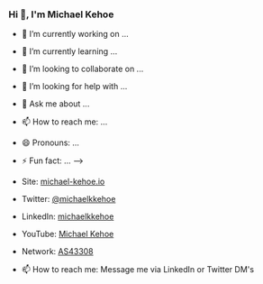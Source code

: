 ### Hi 👋, I'm Michael Kehoe

- 🔭 I’m currently working on ...
- 🌱 I’m currently learning ...
- 👯 I’m looking to collaborate on ...
- 🤔 I’m looking for help with ...
- 💬 Ask me about ...
- 📫 How to reach me: ...
- 😄 Pronouns: ...
- ⚡ Fun fact: ...
-->

- Site: [michael-kehoe.io](https://michael-kehoe.io)
- Twitter: [@michaelkkehoe](https://twitter.com/michaelkkehoe)
- LinkedIn: [michaelkkehoe](https://www.linkedin.com/in/michaelkkehoe/)
- YouTube: [Michael Kehoe](https://www.youtube.com/channel/UCINrLCgyAgRDkENyAppP-6w)
- Network: [AS43308](https://bgp.he.net/AS43308)

- 📫 How to reach me: Message me via LinkedIn or Twitter DM's
